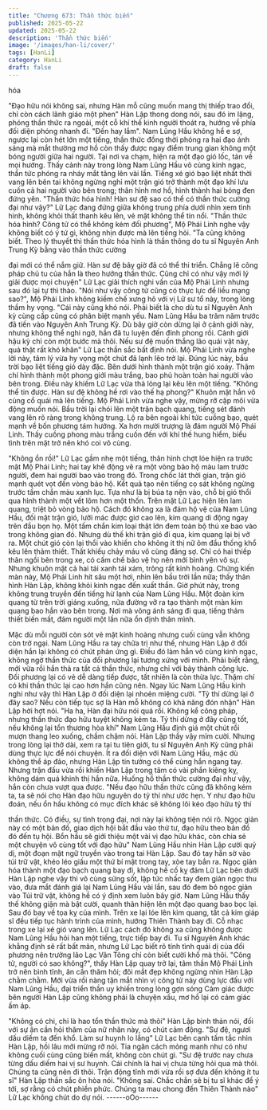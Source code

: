 ```yaml
---
title: "Chương 673: Thần thức biến"
published: 2025-05-22
updated: 2025-05-22
description: 'Thần thức biến'
image: '/images/han-li/cover/'
tags: [HanLi]
category: HanLi
draft: false
---
```


hóa

"Đạo hữu nói không sai, nhưng Hàn mỗ cũng muốn mang thị thiếp
trao đổi, chỉ còn cách lãnh giáo một phen" Hàn Lập thong dong
nói, sau đó im lặng, phóng thần thức ra ngoài, một cỗ khí thế kinh
người thoát ra, hướng về phía đối diện phóng nhanh đi.
"Đến hay lắm".
Nam Lũng Hầu không hề e sợ, ngược lại còn hét lớn một tiếng,
thần thức đồng thời phóng ra hai đạo ánh sáng mà mắt thường
mơ hồ còn thấy được ngay điểm trung gian không một bóng
người giữa hai người. Tại nơi va chạm, hiện ra một đạo gió lốc,
tán về mọi hướng.
Thấy cảnh này trong lòng Nam Lũng Hầu vô cùng kinh ngạc, thần
tức phóng ra nháy mắt tăng lên vài lần.
Tiếng xé gió bạo liệt nhất thời vang lên bên tai không ngừng nghỉ
một trận gió trở thành một đạo khí lưu cuốn cả hai người vào bên
trong; thân hình mơ hồ, hình thành hai bóng đen đứng yên.
"Thần thức hóa hình! Hàn sư đệ sao có thể có thần thức cường
đại như vậy?" Lữ Lạc đang đứng giữa không trung phía dưới nhìn
xem tình hình, không khỏi thất thanh kêu lên, vẻ mặt không thể tin
nổi.
"Thần thức hóa hình? Công tử có thể không kém đối phương", Mộ
Phái Linh nghe vậy không biết có ý tứ gì, không nhịn được mà lên
tiếng hỏi.
"Ta cũng không biết. Theo lý thuyết thì thấn thức hóa hình là thần
thông do tu sĩ Nguyên Anh Trung Kỳ bằng vào thần thức cường

đại mới có thể nắm giữ. Hàn sư đệ bây giờ đã có thể thi triển.
Chẳng lẽ công pháp chủ tu của hắn là theo hướng thần thức.
Cũng chỉ có như vậy mới lý giải được mọi chuyện" Lữ Lạc giải
thích nghi vấn của Mộ Phái Linh nhưng sau đó lại tự thì thào.
"Nói như vậy công tử cũng có thực lực để liều mạng sao?", Mộ
Phái Linh không kiềm chế xưng hô với vị Lữ sư tổ này, trong lòng
thầm hy vọng.
"Cái này cũng khó nói. Phải biết là cho dù tu sĩ Nguyên Anh kỳ
cùng cấp cũng có phân biệt mạnh yếu. Nam Lũng Hầu ba trăm
năm trước đã tiến vào Nguyên Anh Trung Kỳ. Dù bây giờ còn
dừng lại ở cảnh giới này, nhưng không thể nghi ngờ, hắn đã tu
luyện đến đỉnh phong rồi. Cảnh giới hậu kỳ chỉ còn một bước mà
thôi. Nếu sư đệ muốn thắng lão quái vật này, quả thật rất khó
khăn" Lữ Lạc thần sắc bất định nói.
Mộ Phái Linh vừa nghe lời này, tâm lý vừa hy vọng một chút đã
lạnh lẽo trở lại.
Đúng lúc này, bầu trời bạo liệt tiếng gió dày đặc. Bên dưới hình
thành một trận gió xoáy. Thậm chí hình thành một phong giới màu
trắng, bao phủ hoàn toàn hai người vào bên trong.
Điều này khiếm Lữ Lạc vừa thả lỏng lại kêu lên một tiếng.
"Không thể tin được. Hàn sư đệ không hề rơi vào thế hạ phong?"
Khuôn mặt hắn vô cùng cổ quái mà lên tiếng.
Mộ Phái Linh vừa nghe vậy, mừng rỡ cặp môi vừa động muốn
nói.
Bầu trời lại chói lên một trận bạch quang, tiếng sét đánh vang lên
rõ ràng trong không trung. Lộ ra bên ngoài khí tức cuồng bạo,
quét mạnh về bốn phương tám hướng.
Xa hơn mười trượng là đám người Mộ Phái Linh. Thấy cuồng
phong màu trắng cuốn đến với khí thế hung hiểm, biểu tình trên
mặt trở nên khó coi vô cùng.

"Không ổn rồi!"
Lữ Lạc gầm nhẹ một tiếng, thân hình chợt lóe hiện ra trước mặt
Mộ Phái Linh; hai tay khẽ động vẽ ra một vòng bảo hộ màu lam
trước người, đem hai người bao vào trong đó.
Trong chốc lát thời gian, trận gió mạnh quét vọt đến vòng bảo hộ.
Kết quả tạo nên tiếng cọ sát không ngừng trước tấm chắn màu
xanh lục. Tựa như là bị búa tạ nện vào, chỗ bị gió thổi qua hình
thành một vết lõm hơn một thốn.
Trên mặt Lữ Lạc hiện lên lam quang, triệt bỏ vòng bảo hộ.
Cách đó không xa là đám hộ vệ của Nam Lũng Hầu, đối mặt trận
gió, lưỡi mác được giơ cao lên, kim quang di động ngay trên đầu
bọn họ. Một tấm chắn kim loại thật lớn đem toàn bộ thú xe bao
vào trong không gian đó.
Nhưng dù thế khi trận gió đi qua, kim quang lại bị vỡ ra. Một chút
gió còn lại thổi vào khiến cho không ít thị nữ ôm đầu thống khổ
kêu lên thảm thiết. Thất khiếu chảy máu vô cùng đáng sợ.
Chỉ có hai thiếp thân ngồi bên trong xe, có cấm chế bảo vệ họ
nên mới bình yên vô sự.
Nhưng khuôn mặt cả hai tái xanh tái xám, trông rất kinh hoàng.
Chứng kiến màn này, Mộ Phái Linh hít sâu một hơi, nhìn lên bầu
trời lần nữa; thấy thân hình Hàn Lập, không khỏi kinh ngạc đến
xuất thần.
Giờ phút này, trong không trung truyền đến tiếng hừ lạnh của
Nam Lũng Hầu.
Một đoàn kim quang từ trên trời giáng xuống, nửa đường vỡ ra
tạo thành một màn kim quang bao hắn vào bên trong.
Nơi mà võng ánh sáng đi qua, tiếng thảm thiết biến mất, đám
người một lần nữa ổn định thân mình.

Mặc dù mỗi người còn sót vẻ mặt kinh hoàng nhưng cuối cùng
vẫn không còn trở ngại.
Nam Lũng Hầu ra tay chữa trị như thế, nhưng Hàn Lập ở đối diện
hắn lại không có chút phản ứng gì. Điều đó làm hắn vô cùng kinh
ngạc, không ngờ thần thức của đối phương lại tương xứng với
mình.
Phải biết rằng, mới vừa rồi hắn thả ra tất cả thần thức, nhưng chỉ
với bảy thành công lực. Đối phương lại có vẻ dễ dàng tiếp được,
tất nhiên là còn thừa lực. Thậm chí có khi thần thức lại cao hơn
hắn cũng nên.
Ngay lúc Nam Lũng Hầu kinh nghi như vậy thì Hàn Lập ở đối diện
lại nhoẻn miệng cười.
"Tỷ thí dừng lại ở đây sao? Nếu còn tiếp tục sợ là Hàn mỗ không
có khả năng đón nhận" Hàn Lập hời hợt nói.
"Ha ha, Hàn đại hữu nói quá rồi. Không kể công pháp, nhưng thần
thức đạo hữu tuyệt không kém ta. Tỷ thí dừng ở đây cũng tốt, nếu
không lại tổn thương hòa khí" Nam Lũng Hầu định giá một chút rồi
mượn thang leo xuống, chầm chậm nói.
Hàn Lập thấy vậy mỉm cười. Nhưng trong lòng lại thở dài, xem ra
tại tu tiên giới, tu sĩ Nguyên Anh Kỳ cũng phải dùng thực lực để
nói chuyện.
Ít ra đối diện với Nam Lũng Hầu, mặc dù không thể áp đảo,
nhưng Hàn Lập tin tưởng có thể cùng hắn ngang tay.
Nhưng trận đấu vừa rồi khiến Hàn Lập trong tâm có vài phần
kiêng kỵ, không dám quá khinh thị hắn nữa.
Huống hồ thần thức cường đại như vậy, hắn còn chưa vượt qua
được.
"Nếu đạo hữu thần thức cũng đã không kém ta, ta sẽ nói cho Hàn
đạo hữu nguyên do tỷ thí như ước hẹn. Y như đạo hữu đoán, nếu
ổn hầu không có mục đích khác sẽ không lôi kéo đạo hữu tỷ thí

thần thức. Có điều, sự tình trọng đại, nơi này lại không tiện nói rõ.
Ngọc giản này có một bản đồ, giao dịch hội bắt đầu vào thứ tư,
đạo hữu theo bản đồ đó đến tụ hội. Bổn hầu sẽ giới thiệu một vài
vị đạo hữu khác, còn chia sẻ một chuyện vô cùng tốt với đạo hữu"
Nam Lũng Hầu nhìn Hàn Lập cười quỷ dị, một đoạn mật ngữ
truyền vào trong tai Hàn Lập.
Sau đó tay hắn sờ vào túi trữ vật, khéo léo giấu một thứ bí mật
trong tay, xòe tay bắn ra. Ngọc giản hóa thành một đạo bạch
quang bay đi, không hề cố kỵ đám Lữ Lạc bên dưới
Hàn Lập nghe vậy thì vô cùng sửng sốt, lập tức nhấc tay đem
giản ngọc thu vào, đưa mắt đánh giá lại Nam Lũng Hầu vài lần,
sau đó đem bỏ ngọc giản vào Túi trữ vật, không hề có ý định xem
luôn bây giờ.
Nam Lũng Hầu thấy thế không giận mà bật cười, quanh thân hiện
lên một đạo quang bao bọc lại. Sau đó bay về tọa kỵ của mình.
Trên xe lại lóe lên kim quang, tất cả kim giáp sĩ đều tiếp tục hành
trình của mình, hướng Thiên Thành bay đi. Cỗ nhạc trong xe lại
xé gió vang lên.
Lữ Lạc cách đó không xa cũng không được Nam Lũng Hầu hỏi
han một tiếng, trực tiếp bay đi.
Tu sĩ Nguyên Anh khác khẳng định sẽ rất bất mãn, nhưng Lữ Lạc
biết rõ tính tình quái dị của đối phương nên trưởng lão Lạc Vân
Tông chỉ còn biết cười khổ mà thôi.
"Công tử, người có sao không?", thấy Hàn Lập quay trở lại, tâm
thần Mộ Phái Linh trở nên bình tĩnh, ân cần thăm hỏi; đôi mắt đẹp
không ngừng nhìn Hàn Lập chằm chằm.
Mới vừa rồi nàng tận mắt nhìn vị công tử này dùng lực đấu với
Nam Lũng Hầu, đại triển thần uy khiến trong lòng gợn sóng
Cảm giác được bên người Hàn Lập cũng không phải là chuyện
xấu, mơ hồ lại có cảm giác ấm áp.

"Không có chi, chỉ là hao tổn thần thức mà thôi" Hàn Lập bình
thản nói, đối với sự ân cần hỏi thăm của nữ nhân này, có chút
cảm động.
"Sư đệ, ngươi dấu diếm ta đến khổ. Làm sư huynh lo lắng" Lữ
Lạc bên cạnh tấm tắc nhìn Hàn Lập, hồi lâu mới mừng rỡ nói. Tia
ngăn cách mỏng manh như có như không cuối cùng cũng biến
mất, không còn chút gì.
"Sư đệ trước nay chưa từng dấu diếm hai vị sư huynh. Cái chính
là hai vị chưa từng hỏi qua mà thôi. Chúng ta cũng nên đi thôi.
Trận động tĩnh mới vừa rồi sợ đưa đến không ít tu sĩ" Hàn Lập
thần sắc ôn hòa nói.
"Không sai. Chắc chắn sẽ bị tu sĩ khác để ý tới, sợ rằng có chút
phiền phức. Chúng ta mau chong đến Thiên Thành nào" Lữ Lạc
không chút do dự nói.
------oOo------
